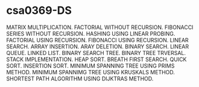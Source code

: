 # csa0369-DS
MATRIX MULTIPLICATION.
FACTORIAL WITHOUT RECURSION.
FIBONACCI SERIES WITHOUT RECURSION.
HASHING USING LINEAR PROBING.
FACTORIAL USING RECURSION.
FIBONACCI USING RECURSION.
LINEAR SEARCH.
ARRAY INSERTION.
ARAY DELETION.
BINARY SEARCH.
LINEAR QUEUE.
LINKED LIST.
BINARY SEARCH TREE.
BINARY TREE TRVERSAL.
STACK IMPLEMENTATION.
HEAP SORT.
BREATH FIRST SEARCH.
QUICK SORT.
INSERTION SORT.
MINIMUM SPANNING TREE USING PRIMS METHOD.
MINIMUM SPANNIMG TREE USING KRUSKALS METHOD.
SHORTEST PATH ALGORITHM USING DIJKTRAS METHOD.

